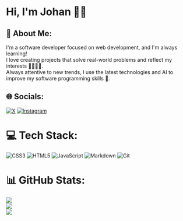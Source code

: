 # Hi, I'm Johan 👋🏻

## 💫 About Me:
I'm a software developer focused on web development, and I'm always learning! <br>I love creating projects that solve real-world problems and reflect my interests 🚀👨🏻‍💻. <br> Always attentive to new trends, I use the latest technologies and AI to improve my software programming skills 🤖.

## 🌐 Socials:
[![X](https://img.shields.io/badge/X-black.svg?logo=X&logoColor=white)](https://x.com/Johan79854000) [![Instagram](https://img.shields.io/badge/Instagram-%23E4405F.svg?logo=Instagram&logoColor=white)](https://instagram.com/johan_rodriguez_dev) 

# 💻 Tech Stack:
![CSS3](https://img.shields.io/badge/css3-%231572B6.svg?style=for-the-badge&logo=css3&logoColor=white) ![HTML5](https://img.shields.io/badge/html5-%23E34F26.svg?style=for-the-badge&logo=html5&logoColor=white) ![JavaScript](https://img.shields.io/badge/javascript-%23323330.svg?style=for-the-badge&logo=javascript&logoColor=%23F7DF1E) ![Markdown](https://img.shields.io/badge/markdown-%23000000.svg?style=for-the-badge&logo=markdown&logoColor=white) ![Git](https://img.shields.io/badge/git-%23F05033.svg?style=for-the-badge&logo=git&logoColor=white)

# 📊 GitHub Stats:
![](https://github-readme-stats.vercel.app/api?username=jdrodriguez2707&theme=tokyonight&hide_border=false&include_all_commits=false&count_private=false)<br/>
![](https://github-readme-streak-stats.herokuapp.com/?user=jdrodriguez2707&theme=tokyonight&hide_border=false)<br/>
![](https://github-readme-stats.vercel.app/api/top-langs/?username=jdrodriguez2707&theme=tokyonight&hide_border=false&include_all_commits=false&count_private=false&layout=compact)

<!-- Proudly created with GPRM ( https://gprm.itsvg.in ) -->
